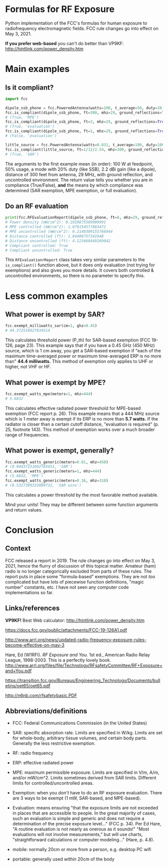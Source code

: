 # Formulas for RF Exposure

Python implementation of the FCC's formulas for human exposure to
radiofrequency electromagnetic fields. FCC rule changes go into effect
on May 3, 2021.

**If you prefer web-based** you can't do better than VP9KF:
  http://hintlink.com/power_density.htm




# Main examples

## Is it compliant?

```python
import fcc

dipole_ssb_phone = fcc.PoweredAntenna(watts=100, t_average=50, duty=20, dbi=2.2)
fcc.is_compliant(dipole_ssb_phone, ft=300, mhz=29, ground_reflections=True, controlled=False)  # very far
# (True, 'MPE')
fcc.is_compliant(dipole_ssb_phone, ft=3, mhz=29, ground_reflections=True, controlled=True)  # closer
# (True, 'evaluation')
fcc.is_compliant(dipole_ssb_phone, ft=1, mhz=29, ground_reflections=True, controlled=True)  # too close
# (False, 'evaluation')

little_source = fcc.PoweredAntenna(watts=0.031, t_average=100, duty=100, dbi=0)
fcc.is_compliant(little_source, ft=1/12/2.54, mhz=300, ground_reflections=True, controlled=False)  # quite nearby
# (True, 'SAR')
```

The arguments to the first example mean (in order): 100 W at
feedpoint, 50% usage, a mode with 20% duty (like SSB), 2.2 dBi gain
(like a dipole), distance of 300 feet from antenna, 29 MHz, with
ground reflection, and uncontrolled environment. The return value
tells you whether you are in compliance (True/False), **and** the
means by which compliance was determined (SAR exemption, MPE
exemption, or full evaluation).




## Do an RF evaluation

```python
print(fcc.RFEvaluationReport(dipole_ssb_phone, ft=6, mhz=29, ground_reflections=True))
# Power density (mW/cm^2): 0.1010875509909991
# MPE controlled (mW/cm^2): 1.070154577883472
# MPE uncontrolled (mW/cm^2): 0.2140309155766944
# Distance controlled (ft): 1.84406757341948
# Distance uncontrolled (ft): 4.123460449269042
# Compliant controlled: True
# Compliant uncontrolled: True
```

This `RFEvaluationrReport` class takes very similar parameters to the
`is_compliant()` function above, but it does *only* evaluation (not
trying for exemptions) and also gives you more details. It covers both
controlled & uncontrolled environments, so there is no parameter to
specify this.




# Less common examples

## What power is exempt by SAR?

```python
fcc.exempt_milliwatts_sar(cm=1, ghz=0.45)
# 44.372516027834514
```

This calculates threshold power (P_th) for SAR-based exemption (FCC
19-126, page 23). This example says that if you have a 0.45 GHz (450
MHz) source, which is 1 cm away, you get a SAR-based exemption if
"each of the maximum time-averaged power or maximum time-averaged ERP
is no more than" **44.4 milliwatts.** This method of exemption only
applies to UHF or higher, not VHF or HF.




## What power is exempt by MPE?

```python
fcc.exempt_watts_mpe(meters=1, mhz=444)
# 5.6832
```

This calculates effective radiated power threshold for MPE-based
exemption (FCC report p. 26). This example means that a 444 MHz source
which is 1 meter away is exempt if its ERP is no more than **5.7
watts.** If the radiator is closer than a certain cutoff distance,
"evaluation is required" (p. 25, footnote 143). This method of
exemption works over a much broader range of frequencies.




## What power is exempt, generally?

```python
fcc.exempt_watts_generic(meters=0.01, mhz=450)
# (0.04437251602783451, 'SAR')
fcc.exempt_watts_generic(meters=1, mhz=444)
# (5.6832, 'MPE')
fcc.exempt_watts_generic(meters=0.16, mhz=310)
# (0.5327389333009732, 'SAR wins')
```

This calculates a power threshold by the most favorable method
available.

Mind your units! They may be different between some function arguments and
return values.




# Conclusion

## Context

FCC released a report in 2019. The rule changes go into effect on May
3, 2021, hence the flurry of discussion of this topical matter.
Amateur (ham) radio is no longer categorically excluded from parts of
these rules. The report puts in place some "formula-based" exemptions.
They are not *too* complicated but have lots of piecewise function
definitions, "magic number" constants, etc. I have not seen any
computer code implementations so far.


## Links/references

**VP9KF!** Best Web calculator: http://hintlink.com/power_density.htm

https://docs.fcc.gov/public/attachments/FCC-19-126A1.pdf

http://www.arrl.org/news/updated-radio-frequency-exposure-rules-become-effective-on-may-3

Hare, Ed (W1RFI). *RF Exposure and You.* 1st ed., American Radio Relay
League, 1998-2003. This is a perfectly lovely book.
http://www.arrl.org/files/file/Technology/RFsafetyCommittee/RF+Exposure+and+You.pdf

https://transition.fcc.gov/Bureaus/Engineering_Technology/Documents/bulletins/oet65/oet65.pdf

http://n6nb.com/rfsafetybasic.PDF


## Abbreviations/definitions

- FCC: Federal Communications Commission (in the United States)

- SAR: specific absorption rate. Limits are specified in W/kg. Limits
  are set for whole-body, arbitrary tissue volumes, and certain body
  parts. Generally the less restrictive exemption.

- RF: radio frequency

- ERP: effective radiated power

- MPE: maximum permissible exposure. Limits are specified in V/m, A/m,
  and/or mW/cm^2. Limits sometimes derived from SAR limits. Different
  limits for controlled/uncontrolled areas.

- Exemption: when you *don't* have to do an RF exposure evaluation.
  There are 3 ways to be exempt (1 mW, SAR-based, and MPE-based).

- Evaluation: means ensuring "that the exposure limits are not
  exceeded in places that are accessible to people. In the great
  majority of cases, such an evaluation is simple and generic and does
  not require a determination of the precise exposure level..."
  (FCC p. 34). Per Ed Hare, "A routine evaluation is not nearly
  as onerous as it sounds!" "Most evaluations will not involve
  measurements," but will use charts, "straightforward calculations or
  computer modeling..." (Hare, p. 4.8).

- mobile: normally 20cm or more from a person, e.g. desktop PC wifi

- portable: generally used *within* 20cm of the body
